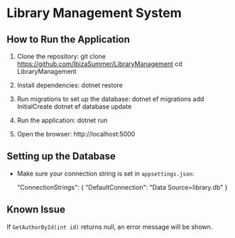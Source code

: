 # Library Management System

## How to Run the Application

1. Clone the repository:
   git clone https://github.com/IbizaSummer/LibraryManagement
   cd LibraryManagement

2. Install dependencies:
   dotnet restore

3. Run migrations to set up the database:
   dotnet ef migrations add InitialCreate
   dotnet ef database update

4. Run the application:
   dotnet run

5. Open the browser:
   http://localhost:5000

## Setting up the Database

- Make sure your connection string is set in `appsettings.json`:

  "ConnectionStrings": {
    "DefaultConnection": "Data Source=library.db"
  }

## Known Issue

If `GetAuthorById(int id)` returns null, an error message will be shown.
